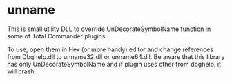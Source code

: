 # unname

This is small utility DLL to override UnDecorateSymbolName  function in some of Total Commander plugins.

To use, open them in Hex (or more handy) editor and change references from Dbghelp.dll to unname32.dll or unname64.dll. Be aware that this library has only UnDecorateSymbolName and if plugin uses other from dbghelp, it will crash.

 
